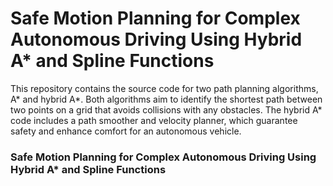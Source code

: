 # Safe Motion Planning for Complex Autonomous Driving Using Hybrid A* and Spline Functions
This repository contains the source code for two path planning algorithms, A* and hybrid A*. Both algorithms aim to identify the shortest path between two points on a grid that avoids collisions with any obstacles. The hybrid A* code includes a path smoother and velocity planner, which guarantee safety and enhance comfort for an autonomous vehicle.

### Safe Motion Planning for Complex Autonomous Driving Using Hybrid A* and Spline Functions
